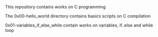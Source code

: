 This repository contains works on C programming

The 0x00-hello_world directory contains basics scripts on C compilation

0x01-variables_if_else_while contain works on variables, if..else and while loop

